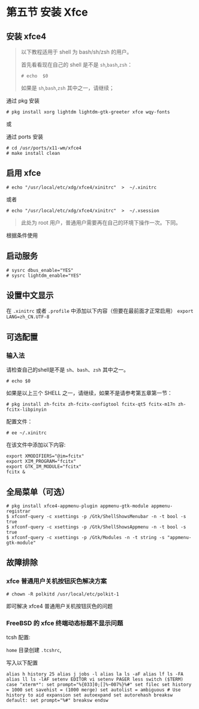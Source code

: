 # 第五节 安装 Xfce

## 安装 xfce4

>以下教程适用于 shell 为 bash/sh/zsh 的用户。
>
>首先看看现在自己的 shell 是不是 `sh`,`bash`,`zsh`：
>
>`# echo  $0`
>
>如果是 `sh`,`bash`,`zsh` 其中之一，请继续；

 
通过 pkg 安装

```
# pkg install xorg lightdm lightdm-gtk-greeter xfce wqy-fonts
```

或

通过 ports 安装

```
# cd /usr/ports/x11-wm/xfce4
# make install clean
```

## 启用 xfce

`# echo "/usr/local/etc/xdg/xfce4/xinitrc"  >  ~/.xinitrc`

或者

`# echo "/usr/local/etc/xdg/xfce4/xinitrc"  >  ~/.xsession` 

> 此处为 root 用户，普通用户需要再在自己的环境下操作一次。下同。

根据条件使用

## 启动服务

```
# sysrc dbus_enable="YES"
# sysrc lightdm_enable="YES"
```

## 设置中文显示

在 `.xinitrc` 或者 `.profile` 中添加以下内容（但要在最前面才正常启用） `export LANG=zh_CN.UTF-8`

## 可选配置

### 输入法

请检查自己的shell是不是 `sh`、`bash`、`zsh` 其中之一。

```
# echo $0
```

如果是以上三个 SHELL 之一，请继续，如果不是请参考第五章第一节：

```
# pkg install zh-fcitx zh-fcitx-configtool fcitx-qt5 fcitx-m17n zh-fcitx-libpinyin
```

配置文件：

```
# ee ~/.xinitrc 
```

在该文件中添加以下内容:

```
export XMODIFIERS="@im=fcitx"
export XIM_PROGRAM="fcitx"
export GTK_IM_MODULE="fcitx"
fcitx &
```

## 全局菜单（可选）

```
# pkg install xfce4-appmenu-plugin appmenu-gtk-module appmenu-registrar
$ xfconf-query -c xsettings -p /Gtk/ShellShowsMenubar -n -t bool -s true
$ xfconf-query -c xsettings -p /Gtk/ShellShowsAppmenu -n -t bool -s true
$ xfconf-query -c xsettings -p /Gtk/Modules -n -t string -s "appmenu-gtk-module"
```

## 故障排除

### xfce 普通用户关机按钮灰色解决方案

`# chown -R polkitd /usr/local/etc/polkit-1`

即可解决 xfce4 普通用户关机按钮灰色的问题

### FreeBSD 的 xfce 终端动态标题不显示问题

tcsh 配置:

`home` 目录创建 `.tcshrc`,

写入以下配置

`alias h history 25 alias j jobs -l alias la ls -aF alias lf ls -FA alias ll ls -lAF setenv EDITOR vi setenv PAGER less switch ($TERM) case "xterm*": set prompt="%{033]0;[]%~007%}%#" set filec set history = 1000 set savehist = (1000 merge) set autolist = ambiguous # Use history to aid expansion set autoexpand set autorehash breaksw default: set prompt="%#" breaksw endsw`
